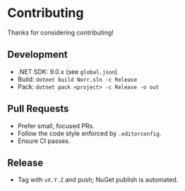 # Contributing

Thanks for considering contributing!

## Development
- .NET SDK: 9.0.x (see `global.json`)
- Build: `dotnet build Norr.sln -c Release`
- Pack: `dotnet pack <project> -c Release -o out`

## Pull Requests
- Prefer small, focused PRs.
- Follow the code style enforced by `.editorconfig`.
- Ensure CI passes.

## Release
- Tag with `vX.Y.Z` and push; NuGet publish is automated.